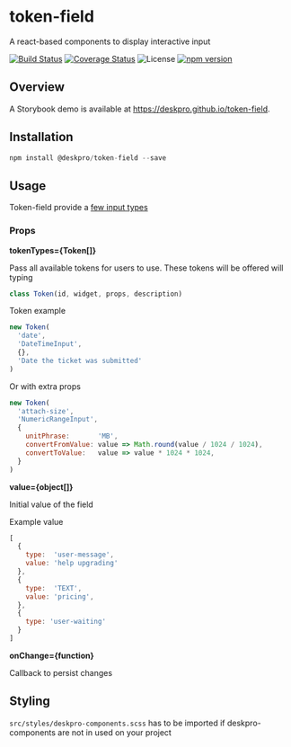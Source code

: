 token-field
===========
A react-based components to display interactive input 

[![Build Status](https://travis-ci.org/deskpro/token-field.svg?branch=master)](https://travis-ci.org/deskpro/token-field)
[![Coverage Status](https://coveralls.io/repos/github/deskpro/token-field/badge.svg)](https://coveralls.io/github/deskpro/token-field)
![License](https://img.shields.io/badge/License-BSD%203--Clause-blue.svg)
[![npm version](https://img.shields.io/npm/v/@deskpro/token-field.svg?style=flat)](https://www.npmjs.com/package/@deskpro/token-field)

## Overview

A Storybook demo is available at https://deskpro.github.io/token-field.

## Installation

```javascript
npm install @deskpro/token-field --save
```

## Usage

Token-field provide a [few input types](docs/components/inputs.md)

### Props

**tokenTypes={Token[]}**

Pass all available tokens for users to use. These tokens will be offered will typing

```javascript
class Token(id, widget, props, description)
```

Token example

```javascript
new Token(
  'date',
  'DateTimeInput',
  {},
  'Date the ticket was submitted'
)
```

Or with extra props

```javascript
new Token(
  'attach-size',
  'NumericRangeInput',
  {
    unitPhrase:       'MB',
    convertFromValue: value => Math.round(value / 1024 / 1024),
    convertToValue:   value => value * 1024 * 1024,
  }
)
```

**value={object[]}**

Initial value of the field

Example value

```javascript
[
  {
    type:  'user-message',
    value: 'help upgrading'
  },
  {
    type:  'TEXT',
    value: 'pricing',
  },
  {
    type: 'user-waiting'
  }
]
``` 

**onChange={function}**

Callback to persist changes

## Styling

`src/styles/deskpro-components.scss` has to be imported if deskpro-components are not in used on your project